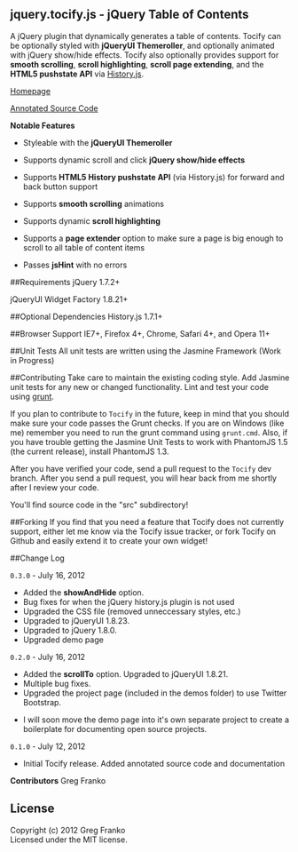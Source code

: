 jquery.tocify.js - jQuery Table of Contents
-------------------------------------------

A jQuery plugin that dynamically generates a table of contents. Tocify can be optionally styled with **jQueryUI Themeroller**, and optionally animated with jQuery show/hide effects. Tocify also optionally provides support for **smooth scrolling**, **scroll highlighting**, **scroll page extending**, and the **HTML5 pushstate API** via [History.js](https://github.com/balupton/History.js/).

[Homepage](http://gregfranko.com/jquery.tocify.js/)

[Annotated Source Code](http://gregfranko.com/docs/jquery.tocify.html)

**Notable Features**

   - Styleable with the **jQueryUI Themeroller**

   - Supports dynamic scroll and click **jQuery show/hide effects**

   - Supports **HTML5 History pushstate API** (via History.js) for forward and back button support

   - Supports **smooth scrolling** animations

   - Supports dynamic **scroll highlighting**

   - Supports a **page extender** option to make sure a page is big enough to scroll to all table of content items

   - Passes **jsHint** with no errors

##Requirements
jQuery 1.7.2+

jQueryUI Widget Factory 1.8.21+

##Optional Dependencies
History.js 1.7.1+

##Browser Support
IE7+, Firefox 4+, Chrome, Safari 4+, and Opera 11+

##Unit Tests
All unit tests are written using the Jasmine Framework (Work in Progress)

##Contributing
Take care to maintain the existing coding style. Add Jasmine unit tests for any new or changed functionality. Lint and test your code using [grunt](https://github.com/cowboy/grunt).

If you plan to contribute to `Tocify` in the future, keep in mind that you should make sure your code passes the Grunt checks.  If you are on Windows (like me) remember you need to run the grunt command using `grunt.cmd`.  Also, if you have trouble getting the Jasmine Unit Tests to work with PhantomJS 1.5 (the current release), install PhantomJS 1.3.

After you have verified your code, send a pull request to the `Tocify` dev branch.  After you send a pull request, you will hear back from me shortly after I review your code.

You'll find source code in the "src" subdirectory!

##Forking
If you find that you need a feature that Tocify does not currently support, either let me know via the Tocify issue tracker, or fork Tocify on Github and easily extend it to create your own widget!

##Change Log

`0.3.0` - July 16, 2012

- Added the **showAndHide** option.
- Bug fixes for when the jQuery history.js plugin is not used
- Upgraded the CSS file (removed unneccessary styles, etc.)
- Upgraded to jQueryUI 1.8.23.
- Upgraded to jQuery 1.8.0.
- Upgraded demo page

`0.2.0` - July 16, 2012

- Added the **scrollTo** option.  Upgraded to jQueryUI 1.8.21.
- Multiple bug fixes.
- Upgraded the project page (included in the demos folder) to use Twitter Bootstrap.
* I will soon move the demo page into it's own separate project to create a boilerplate for documenting open source projects.

`0.1.0` - July 12, 2012

- Initial Tocify release.  Added annotated source code and documentation

**Contributors**
Greg Franko

## License
Copyright (c) 2012 Greg Franko  
Licensed under the MIT license.